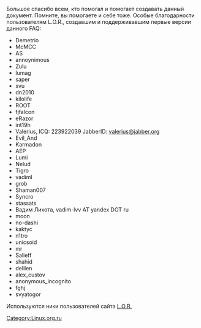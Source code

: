Большое спасибо всем, кто помогал и помогает создавать данный документ.
Помните, вы помогаете и себе тоже. Особые благодарности пользователям
L.O.R., создавшим и поддерживавшим первые версии данного FAQ:

  - Demetrio
  - McMCC
  - AS
  - annoynimous
  - Zulu
  - lumag
  - saper
  - svu
  - dn2010
  - kilolife
  - ROOT
  - fjfalcon
  - eRazor
  - int19h
  - Valerius, ICQ: 223922039 JabberID: valerius@jabber.org
  - Evil\_And
  - Karmadon
  - AEP
  - Lumi
  - Nelud
  - Tigro
  - vadiml
  - grob
  - Shaman007
  - Syncro
  - stassats
  - Вадим Лихота, vadim-lvv AT yandex DOT ru
  - moon
  - no-dashi
  - kaktyc
  - n1tro
  - unicsoid
  - mr
  - Salieff
  - shahid
  - delilen
  - alex\_custov
  - anonymous\_incognito
  - fghj
  - svyatogor

Используются ники пользователей сайта [L.O.R.](http://www.linux.org.ru)

[Category:Linux.org.ru](Category:Linux.org.ru "wikilink")
